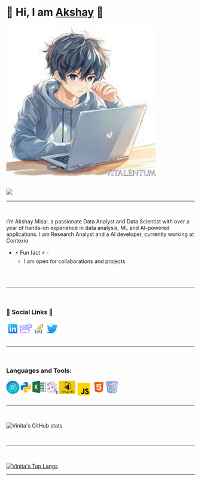   #     :hibiscus:  Hi, I am <a href="https://github.com/akky741/" target="_blank">Akshay</a>  :hibiscus:
<img alt="Profile-Image" src="https://github.com/akky741/akky741/blob/main/BoyWithLappy.jpg" width="400" height="400">

<br/>
<br/>

![](https://komarev.com/ghpvc/?username=akky741&color=green&style=plastic&label=VISITS!!)

<hr>

<br/>

<!--###   :fairy_woman:  About Me  :fairy_woman:-->
I’m Akshay Misal. a passionate Data Analyst and Data Scientist with over a year of hands-on experience in data analysis, ML and AI-powered applications. I am Research Analyst and a AI developer, currently working at Contexio
- ⚡ Fun fact ⚡ -
     - I am open for collaborations and projects

<br/>
<br/>

<hr>

<br/>
 
###    :thought_balloon:  Social Links  :thought_balloon:

<!---<a href="https://github.com/akky741/" target="_blank"><img align="left" alt="portfolio" width="40px" height="40px" src="https://github.com/akky741/akky741/blob/main/profile.png" /></a> --->

<a href="https://www.linkedin.com/in/akshay-misal-a6120026a/" target="_blank"><img align="left" alt="portfolio" width="35px" height="35px" src="https://github.com/akky741/akky741/blob/main/linkedIn.png" /></a>
<a href="mailto:misalakshay2001@gmail.com" target="_blank"><img align="left" alt="portfolio" width="35px" height="35px" src="https://github.com/akky741/akky741/blob/main/email.png" /></a>
<a href="https://stackoverflow.com/users/28186811/akshay-misal" target="_blank"><img align="left" alt="portfolio" width="35px" height="35px" src="https://github.com/akky741/akky741/blob/main/stackoverflow.png" /></a>
<a href="https://x.com/akshaym63787529" target="_blank"><img align="left" alt="portfolio" width="35px" height="35px" src="https://github.com/akky741/akky741/blob/main/twitter.png" /></a>

<br/>
<br/>
<br/>

<hr>

<br/>

### Languages and Tools:

<a href="https://www.w3schools.com/sql/sql_quickref.asp" target="_blank"><img align="left" alt="SQL" width="35px" src="https://github.com/akky741/akky741/blob/main/SQL.png" /></a>
<a href="https://www.python.org/" target="_blank"><img align="left" alt="Python" width="35px" src="https://github.com/akky741/akky741/blob/main/python.png" /></a>
<a href="https://www.w3schools.com/EXCEL/index.php" target="_blank"><img align="left" alt="Excel" width="35px" src="https://github.com/akky741/akky741/blob/main/Excel.png" /></a>
<a href="https://www.qlik.com/us/etl" target="_blank"><img align="left" alt="Data Analysis" width="35px" height="35px"  src="https://github.com/akky741/akky741/blob/main/Data analysis.jpg" /></a>
<a href="https://learn.microsoft.com/en-us/power-bi/" target="_blank"><img align="left" alt="Power BI" width="45px" height="35px" src="https://github.com/akky741/akky741/blob/main/PowerBI.jpg" /></a>
<a href="https://developer.mozilla.org/en-US/docs/Web/JavaScript" target="_blank"><img align="left" alt="Javascript" width="45px"  src="https://github.com/akky741/akky741/blob/main/javascript.png" /></a>
<a href="https://www.w3schools.com/html/" target="_blank"><img align="left" alt="HTML" width="35px" src="https://github.com/akky741/akky741/blob/main/html.png" /></a>
<a href="https://www.w3schools.com/css/" target="_blank"><img align="left" alt="CSS" width="35px" src="https://github.com/akky741/akky741/blob/main/css.png" /></a>

<br/>
<br/>
<br/>

<hr>

<br/>

![Vinita's GitHub stats](https://github-readme-stats.vercel.app/api?username=akky741&include_all_commits=true&count_private=true&show_icons=true&theme=vue)

<br />

<hr>

<br />


[![Vinita's Top Langs](https://github-readme-stats.vercel.app/api/top-langs/?username=akky741&layout=pie)](https://github.com/akky741)

<hr>


<br/>
